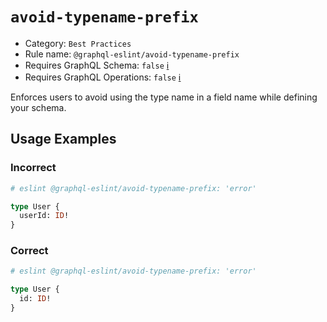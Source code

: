 # `avoid-typename-prefix`

- Category: `Best Practices`
- Rule name: `@graphql-eslint/avoid-typename-prefix`
- Requires GraphQL Schema: `false` [ℹ️](../../README.md#extended-linting-rules-with-graphql-schema)
- Requires GraphQL Operations: `false` [ℹ️](../../README.md#extended-linting-rules-with-siblings-operations)

Enforces users to avoid using the type name in a field name while defining your schema.

## Usage Examples

### Incorrect

```graphql
# eslint @graphql-eslint/avoid-typename-prefix: 'error'

type User {
  userId: ID!
}
```

### Correct

```graphql
# eslint @graphql-eslint/avoid-typename-prefix: 'error'

type User {
  id: ID!
}
```